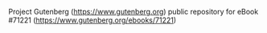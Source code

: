 Project Gutenberg (https://www.gutenberg.org) public repository for
eBook #71221 (https://www.gutenberg.org/ebooks/71221)
